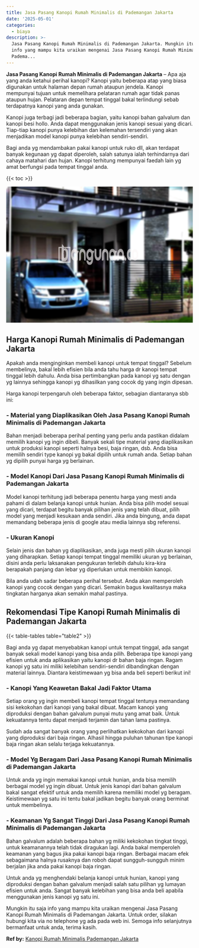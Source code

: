 ```yaml
---
title: Jasa Pasang Kanopi Rumah Minimalis di Pademangan Jakarta
date: '2025-05-01'
categories:
  - biaya
description: >-
  Jasa Pasang Kanopi Rumah Minimalis di Pademangan Jakarta. Mungkin itu saja
  info yang mampu kita uraikan mengenai Jasa Pasang Kanopi Rumah Minimalis di
  Padema...
---
```


**Jasa Pasang Kanopi Rumah Minimalis di Pademangan Jakarta** – Apa aja yang anda ketahui perihal kanopi? Kanopi yaitu beberapa atap yang biasa digunakan untuk halaman depan rumah ataupun jendela. Kanopi mempunyai tujuan untuk memelihara pelataran rumah agar tidak panas ataupun hujan. Pelataran depan tempat tinggal bakal terlindungi sebab terdapatnya kanopi yang anda gunakan.

Kanopi juga terbagi jadi beberapa bagian, yaitu kanopi bahan galvalum dan kanopi besi hollo. Anda dapat menggunakan jenis kanopi sesuai yang dicari. Tiap-tiap kanopi punya kelebihan dan kelemahan tersendiri yang akan menjadikan model kanopi punya kelebihan sendiri-sendiri.

Bagi anda yg mendambakan pakai kanopi untuk ruko dll, akan terdapat banyak kegunaan yg dapat diperoleh, salah satunya ialah terhindarnya dari cahaya matahari dan hujan. Kanopi terhitung mempunyai faedah lain yg amat berfungsi pada tempat tinggal anda.

{{< toc >}}

![Jasa Pasang Kanopi Rumah Minimalis di Pademangan Jakarta](/images/harga-kanopi-minimalis-49.png)

## Harga Kanopi Rumah Minimalis di Pademangan Jakarta

Apakah anda menginginkan membeli kanopi untuk tempat tinggal? Sebelum membelinya, bakal lebih efisien bila anda tahu harga dr kanopi tempat tinggal lebih dahulu. Anda bisa pertimbangkan pada kanopi yg satu dengan yg lainnya sehingga kanopi yg dihasilkan yang cocok dg yang ingin dipesan.

Harga kanopi terpengaruh oleh beberapa faktor, sebagian diantaranya sbb ini:

### \- Material yang Diaplikasikan Oleh Jasa Pasang Kanopi Rumah Minimalis di Pademangan Jakarta

Bahan menjadi beberapa perihal penting yang perlu anda pastikan didalam memilih kanopi yg ingin dibeli. Banyak sekali tipe material yang diaplikasikan untuk produksi kanopi seperti halnya besi, baja ringan, dsb. Anda bisa memilih sendiri type kanopi yg bakal dipilih untuk rumah anda. Setiap bahan yg dipilih punyai harga yg berlainan.

### \- Model Kanopi Dari Jasa Pasang Kanopi Rumah Minimalis di Pademangan Jakarta

Model kanopi terhitung jadi beberapa penentu harga yang mesti anda pahami di dalam belanja kanopi untuk hunian. Anda bisa pilih model sesuai yang dicari, terdapat begitu banyak pilihan jenis yang telah dibuat, pilih model yang menjadi kesukaan anda sendiri. Jika anda bingung, anda dapat memandang beberapa jenis di google atau media lainnya sbg referensi.

### \- Ukuran Kanopi

Selain jenis dan bahan yg diaplikasikan, anda juga mesti pilih ukuran kanopi yang diharapkan. Setiap kanopi tempat tinggal memiliki ukuran yg berlainan, disini anda perlu laksanakan pengukuran terlebih dahulu kira-kira berapakah panjang dan lebar yg diperlukan untuk membikin kanopi.

Bila anda udah sadar beberapa perihal tersebut. Anda akan memperoleh kanopi yang cocok dengan yang dicari. Semakin bagus kwalitasnya maka tingkatan harganya akan semakin mahal pastinya.

## Rekomendasi Tipe Kanopi Rumah Minimalis di Pademangan Jakarta

{{< table-tables table="table2" >}}

Bagi anda yg dapat menyebabkan kanopi untuk tempat tinggal, ada sangat banyak sekali model kanopi yang bisa anda pilih. Beberapa tipe kanopi yang efisien untuk anda aplikasikan yaitu kanopi dr bahan baja ringan. Ragam kanopi yg satu ini miliki kelebihan sendiri-sendiri dibandingkan dengan material lainnya. Diantara keistimewaan yg bisa anda beli seperti berikut ini!

### \- Kanopi Yang Keawetan Bakal Jadi Faktor Utama

Setiap orang yg ingin membeli kanopi tempat tinggal tentunya memandang sisi kekokohan dari kanopi yang bakal dibuat. Macam kanopi yang diproduksi dengan bahan galvalum punyai mutu yang amat baik. Untuk kekuatannya tentu dapat menjadi terjamin dan tahan lama pastinya.

Sudah ada sangat banyak orang yang perlihatkan kekokohan dari kanopi yang diproduksi dari baja ringan. Alhasil hingga puluhan tahunan tipe kanopi baja ringan akan selalu terjaga kekuatannya.

### \- Model Yg Beragam Dari Jasa Pasang Kanopi Rumah Minimalis di Pademangan Jakarta

Untuk anda yg ingin memakai kanopi untuk hunian, anda bisa memilih berbagai model yg ingin dibuat. Untuk jenis kanopi dari bahan galvalum bakal sangat efektif untuk anda memilih karena memiliki model yg beragam. Keistimewaan yg satu ini tentu bakal jadikan begitu banyak orang berminat untuk membelinya.

### \- Keamanan Yg Sangat Tinggi Dari Jasa Pasang Kanopi Rumah Minimalis di Pademangan Jakarta

Bahan galvalum adalah beberapa bahan yg miliki kekokohan tingkat tinggi, untuk keamanannya telah tidak diragukan lagi. Anda bakal memperoleh keamanan yang bagus jika pakai kanopi baja ringan. Berbagai macam efek sebagaimana halnya rusaknya dan roboh dapat sungguh-sungguh minim berjalan jika anda pakai kanopi baja ringan.

Untuk anda yg menghendaki belanja kanopi untuk hunian, kanopi yang diproduksi dengan bahan galvalum menjadi salah satu pilihan yg lumayan efisien untuk anda. Sangat banyak kelebihan yang bisa anda beli apabila menggunakan jenis kanopi yg satu ini.

Mungkin itu saja info yang mampu kita uraikan mengenai Jasa Pasang Kanopi Rumah Minimalis di Pademangan Jakarta. Untuk order, silakan hubungi kita via no telephone yg ada pada web ini. Semoga info selanjutnya bermanfaat untuk anda, terima kasih.

**Ref by:**  [Kanopi Rumah Minimalis Pademangan Jakarta](https://id.wikipedia.org/wiki/Kanopi)
